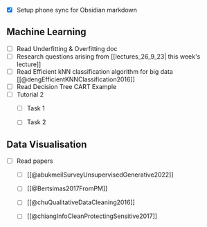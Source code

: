 - [x] Setup phone sync for Obsidian markdown
## Machine Learning
- [ ] Read Underfitting & Overfitting doc
- [ ] Research questions arising from [[lectures_26_9_23| this week's lecture]]
- [ ] Read Efficient kNN classification algorithm for big data [[@dengEfficientKNNClassification2016]]
- [ ] Read Decision Tree CART Example
- [ ] Tutorial 2 
	- [ ] Task 1
	- [ ] Task 2


## Data Visualisation
- [ ] Read papers
	- [ ] [[@abukmeilSurveyUnsupervisedGenerative2022]]
	- [ ] [[@Bertsimas2017FromPM]]
	- [ ] [[@chuQualitativeDataCleaning2016]]
	- [ ] [[@chiangInfoCleanProtectingSensitive2017]]
 